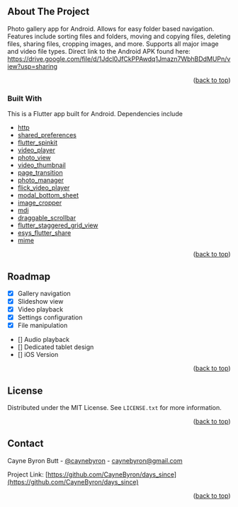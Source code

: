 <div id="top"></div>

<!-- ABOUT THE PROJECT -->
## About The Project

Photo gallery app for Android. Allows for easy folder based navigation. Features include sorting files and folders, moving and copying files, deleting files, sharing files, cropping images, and more. Supports all major image and video file types. Direct link to the Android APK found here: https://drive.google.com/file/d/1Jdcl0JfCkPPAwdq1Jmazn7WbhBDdMUPn/view?usp=sharing

<p align="right">(<a href="#top">back to top</a>)</p>

### Built With

This is a Flutter app built for Android. Dependencies include

* [http](https://pub.dev/packages/http)
* [shared_preferences](https://pub.dev/packages/shared_preferences)
* [flutter_spinkit](https://pub.dev/packages/flutter_spinkit)
* [video_player](https://pub.dev/packages/video_player)
* [photo_view](https://pub.dev/packages/photo_view)
* [video_thumbnail](https://pub.dev/packages/video_thumbnail)
* [page_transition](https://pub.dev/packages/page_transition)
* [photo_manager](https://pub.dev/packages/photo_manager)
* [flick_video_player](https://pub.dev/packages/flick_video_player)
* [modal_bottom_sheet](https://pub.dev/packages/modal_bottom_sheet)
* [image_cropper](https://pub.dev/packages/image_cropper)
* [mdi](https://pub.dev/packages/mdi)
* [draggable_scrollbar](https://pub.dev/packages/draggable_scrollbar)
* [flutter_staggered_grid_view](https://pub.dev/packages/flutter_staggered_grid_view)
* [esys_flutter_share](https://pub.dev/packages/esys_flutter_share)
* [mime](https://pub.dev/packages/mime)

<p align="right">(<a href="#top">back to top</a>)</p>

<!-- ROADMAP -->
## Roadmap

- [x] Gallery navigation 
- [x] Slideshow view
- [x] Video playback
- [x] Settings configuration
- [x] File manipulation 
- [] Audio playback
- [] Dedicated tablet design
- [] iOS Version

<p align="right">(<a href="#top">back to top</a>)</p>

<!-- LICENSE -->
## License

Distributed under the MIT License. See `LICENSE.txt` for more information.

<p align="right">(<a href="#top">back to top</a>)</p>

<!-- CONTACT -->
## Contact

Cayne Byron Butt - [@caynebyron](https://www.instagram.com/caynebyron/) - caynebyron@gmail.com

Project Link: [https://github.com/CayneByron/days_since](https://github.com/CayneByron/days_since)

<p align="right">(<a href="#top">back to top</a>)</p>

